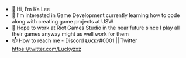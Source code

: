 - 👋 Hi, I’m Ka Lee
- 👀 I'm interested in Game Development currently learning how to code along with creating game projects at USW
- 🌱 Hope to work at Riot Games Studio in the near future since I play all their games anyway might as well work for them
- 📫 How to reach me - Discord Ⱡᴜᴄᴋʏ#0001 || Twitter https://twitter.com/Luckyzxz
